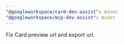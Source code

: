 ```yaml
---
"@googleworkspace/card-dev-assist": minor
"@googleworkspace/mcp-dev-assist": minor
---
```


Fix Card preview url and export url.
